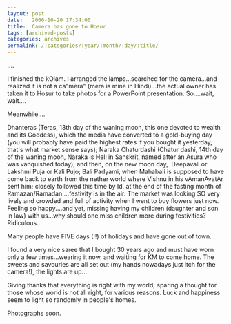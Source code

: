 ```yaml
---
layout: post
date:	2006-10-20 17:34:00
title:  Camera has gone to Hosur
tags: [archived-posts]
categories: archives
permalink: /:categories/:year/:month/:day/:title/
---
```

....

I finished the kOlam. I arranged the lamps...searched for the camera...and realized it is not a ca"mera" (mera is mine in Hindi)...the actual owner has taken it to Hosur to take photos for a PowerPoint presentation. So....wait, wait....

Meanwhile....

Dhanteras (Teras, 13th day of the waning moon, this one&nbsp;devoted to wealth and its Goddess), which the media have converted to a gold-buying day (you will probably have paid the highest rates if you bought it yesterday, that's what market sense says); Naraka Chaturdashi (Chatur dashi, 14th day of the waning moon, Naraka is Hell in Sanskrit, named after an Asura who was vanquished today), and then, on the new moon day, &nbsp;Deepavali or Lakshmi Puja or Kali Pujo; Bali Padyami, when Mahabali is supposed to have come back to earth from the nether world where Vishnu in his vAmanAvatAr sent him;  closely followed this time by Id, at the end of the fasting month of Ramazan/Ramadan....festivity is in the air. The market was looking SO very lively and crowded and full of activity when I went to buy flowers just now. Feeling so happy....and yet, missing having my children (daughter and son in law) with us...why should one miss children more during festivities? Ridiculous...

Many people have FIVE days (!!) of holidays and have gone out of town. 

I found a very nice saree that I bought 30 years ago and must have worn only a few times...wearing it now, and waiting for KM to come home. The sweets and savouries are all set out (my hands nowadays just itch for the camera!), the lights are up...

Giving thanks that everything is right with my world; sparing a thought for those whose world is not all right, for various reasons. Luck and happiness seem to light so randomly in people's homes. 

Photographs soon.
